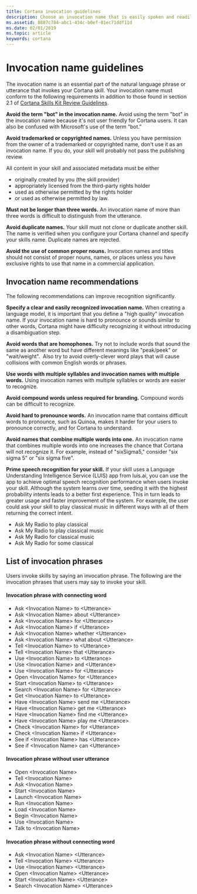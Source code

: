 ```yaml
---
title: Cortana invocation guidelines
description: Choose an invocation name that is easily spoken and readily recognized by the Cortana natural language speech engine.  
ms.assetid: 8887c784-abc1-434c-b0ef-01ec71ddf11d
ms.date: 02/01/2019
ms.topic: article
keywords: cortana
---
```


# Invocation name guidelines

The invocation name is an essential part of the natural language phrase or utterance that invokes your Cortana skill. Your invocation name must conform to the following requirements in addition to those found in section 2.1 of [Cortana Skills Kit Review Guidelines](skill-review-guidelines.md#2.1-distinct-function-and-accurate-representation).

**Avoid the term "bot" in the invocation name.**
Avoid using the term "bot" in the invocation name because it's not user friendly for Cortana users. It can also be confused with Microsoft's use of the term “bot.” 

**Avoid trademarked or copyrighted names.**
Unless you have permission from the owner of a trademarked or copyrighted name, don't use it as an invocation name. If you do, your skill will probably not pass the publishing review.

All content in your skill and associated metadata must be either 

- originally created by you (the skill provider)
- appropriately licensed from the third-party rights holder
- used as otherwise permitted by the rights holder
- or used as otherwise permitted by law. 

**Must not be longer than three words.**
An invocation name of more than three words is difficult to distinguish from the utterance.

**Avoid duplicate names.**
Your skill must not clone or duplicate another skill. The name is verified when you configure your Cortana channel and specify your skills name. Duplicate names are rejected.

**Avoid the use of common proper nouns.**
Invocation names and titles should not consist of proper nouns, names, or places unless you have exclusive rights to use that name in a commercial application.

## Invocation name recommendations
The following recommendations can improve recognition significantly.

**Specify a clear and easily recognized invocation name.​**
When creating a language model, it is important that you define a "high quality" invocation name. If your invocation name is hard to pronounce or sounds similar to other words, Cortana might have difficulty recognizing it without introducing a disambiguation step. ​

**Avoid words that are homophones.​**
Try not to include words that sound the same as another word but have different meanings like "peak/peek" or "wait/weight".  Also try to avoid overly-clever word plays that will cause collisions with common English words or phrases.​

**Use words with multiple syllables and invocation names with multiple words.​**
Using invocation names with multiple syllables or words are easier to recognize.  ​

**Avoid compound words unless required for branding.**
Compound words can be difficult to recognize.  

**Avoid hard to pronounce word​s.**
An invocation name that contains difficult words to pronounce, such as Quinoa, makes it harder for your users to pronounce correctly, and for Cortana to understand.​

**Avoid names that combine multiple words into one.**
An invocation name that combines multiple words into one increases the chance that Cortana will not recognize it. For example, instead of "sixSigma5," consider "six sigma 5" or "six sigma five".

**Prime speech recognition for your skill.**
If your skill uses a Language Understanding Intelligence Service (LUIS) app from luis.ai, you can use the app to achieve optimal speech recognition performance when users invoke your skill. Although the system learns over time, seeding it with the highest probability intents leads to a better first experience. This in turn leads to greater usage and faster improvement of the system. ​For example, the user could ask your skill to play classical music in different ways with all of them returning the correct intent.

- Ask My Radio to play classical
- Ask My Radio to play classical music
- Ask My Radio for classical music
- Ask My Radio for some classical

<!-- This doesn't belong in a guidance doc. Check to see if it's elsewhere. 02/01/2019 (dt)
To specify your model:

1. Sign in to [Bot Framework](https://dev.botframework.com)
2. Click **My bots**
3. Click your skill
4. Click **Settings**
5. Scroll down and expand **Improve speech recognition through priming**
6. Enter your LUIS app ID
7. Click **Save changes**
 -->

## List of invocation phrases
Users invoke skills by saying an invocation phrase. The following are the invocation phrases that users may say to invoke your skill.

#### Invocation phrase with connecting word
- Ask \<Invocation Name\> to \<Utterance\> 
- Ask \<Invocation Name\> about \<Utterance\> 
- Ask \<Invocation Name\> for \<Utterance\> 
- Ask \<Invocation Name\> if \<Utterance\> 
- Ask \<Invocation Name\> whether \<Utterance\> 
- Ask \<Invocation Name\> what about \<Utterance\> 
- Tell \<Invocation Name\> to \<Utterance\> 
- Tell \<Invocation Name\> that \<Utterance\> 
- Use \<Invocation Name\> to \<Utterance\> 
- Use \<Invocation Name\> and \<Utterance\> 
- Use \<Invocation Name\> for \<Utterance\> 
- Open \<Invocation Name\> for \<Utterance\> 
- Start \<Invocation Name\> to \<Utterance\> 
- Search \<Invocation Name\> for \<Utterance\> 
- Get \<Invocation Name\> to \<Utterance\> 
- Have \<Invocation Name\> send me \<Utterance\> 
- Have \<Invocation Name\> get me \<Utterance\> 
- Have \<Invocation Name\> find me \<Utterance\> 
- Have \<Invocation Name\> play me \<Utterance\> 
- Check \<Invocation Name\> for \<Utterance\> 
- Check \<Invocation Name\> if \<Utterance\> 
- See if \<Invocation Name\> has \<Utterance\> 
- See if \<Invocation Name\> can \<Utterance\> 

#### Invocation phrase without user utterance
- Open \<Invocation Name\>
- Tell \<Invocation Name\>
- Ask \<Invocation Name\>
- Start \<Invocation Name\> 
- Launch \<Invocation Name\> 
- Run \<Invocation Name\> 
- Load \<Invocation Name\> 
- Begin \<Invocation Name\> 
- Use \<Invocation Name\> 
- Talk to \<Invocation Name\> 

#### Invocation phrase without connecting word
- Ask \<Invocation Name\> \<Utterance\>
- Tell \<Invocation Name\> \<Utterance\>
- Use \<Invocation Name\>  \<Utterance\>
- Open \<Invocation Name\> \<Utterance\>
- Start \<Invocation Name\> \<Utterance\>
- Search \<Invocation Name\> \<Utterance\>
